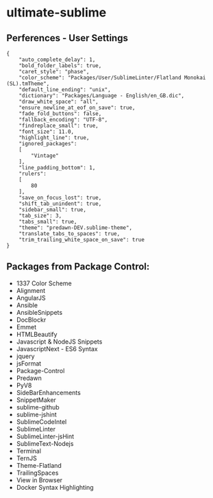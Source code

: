 # ultimate-sublime

## Perferences - User Settings
```
{
    "auto_complete_delay": 1,
    "bold_folder_labels": true,
    "caret_style": "phase",
    "color_scheme": "Packages/User/SublimeLinter/Flatland Monokai (SL).tmTheme",
    "default_line_ending": "unix",
    "dictionary": "Packages/Language - English/en_GB.dic",
    "draw_white_space": "all",
    "ensure_newline_at_eof_on_save": true,
    "fade_fold_buttons": false,
    "fallback_encoding": "UTF-8",
    "findreplace_small": true,
    "font_size": 11.0,
    "highlight_line": true,
    "ignored_packages":
    [
        "Vintage"
    ],
    "line_padding_bottom": 1,
    "rulers":
    [
        80
    ],
    "save_on_focus_lost": true,
    "shift_tab_unindent": true,
    "sidebar_small": true,
    "tab_size": 3,
    "tabs_small": true,
    "theme": "predawn-DEV.sublime-theme",
    "translate_tabs_to_spaces": true,
    "trim_trailing_white_space_on_save": true
}
```

## Packages from Package Control:
* 1337 Color Scheme
* Alignment
* AngularJS
* Ansible
* AnsibleSnippets
* DocBlockr
* Emmet
* HTMLBeautify
* Javascript & NodeJS Snippets
* JavascriptNext - ES6 Syntax
* jquery
* jsFormat
* Package-Control
* Predawn
* PyV8
* SideBarEnhancements
* SnippetMaker
* sublime-github
* sublime-jshint
* SublimeCodeIntel
* SublimeLinter
* SublimeLinter-jsHint
* SublimeText-Nodejs
* Terminal
* TernJS
* Theme-Flatland
* TrailingSpaces
* View in Browser
* Docker Syntax Highlighting

